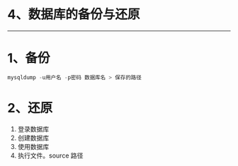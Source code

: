 # 4、数据库的备份与还原

------



# 1、备份

```sql
mysqldump -u用户名 -p密码 数据库名 > 保存的路径
```

# 2、还原

1. 登录数据库
2. 创建数据库
3. 使用数据库
4. 执行文件。source 路径

